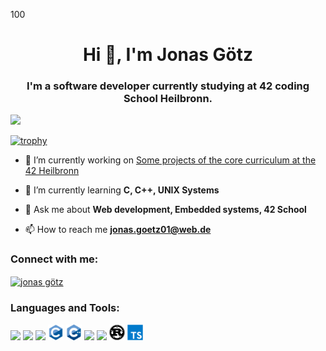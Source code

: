 100<h1 align="center">Hi 👋, I'm Jonas Götz</h1>
<h3 align="center">I'm a software developer currently studying at 42 coding School Heilbronn.</h3>

![](https://komarev.com/ghpvc/?username=jonasgoetz01)

[![trophy](https://github-profile-trophy.vercel.app/?username=jonasgoetz01&title=MultiLanguage,Followers,Stars,Joined2020,Commits,Experience,PullRequest,Repositories&theme=dracula&no-frame=true&margin-w=15)](https://github.com/ryo-ma/github-profile-trophy)

- 🔭 I’m currently working on [Some projects of the core curriculum at the 42 Heilbronn](https://github.com/JonasGoetz01/42-pipex)

- 🌱 I’m currently learning **C, C++, UNIX Systems**

- 💬 Ask me about **Web development, Embedded systems, 42 School**

- 📫 How to reach me **jonas.goetz01@web.de**

### Connect with me:
<a href="https://linkedin.com/in/jonas götz" target="blank">
  <img align="center" src="https://raw.githubusercontent.com/rahuldkjain/github-profile-readme-generator/master/src/images/icons/Social/linked-in-alt.svg" alt="jonas götz" height="30" width="40" />
</a>

### Languages and Tools:
<p float="left">
  <img src="https://github-readme-stats.vercel.app/api/top-langs/?username=jonasgoetz01&layout=compact&hide=Handlebars&theme=dracula" width="20%" />
  <img src="https://angular.io/assets/images/logos/angular/angular.svg" width="5%" />
  <img src="https://cdn.worldvectorlogo.com/logos/arduino-1.svg" width="5%" />
  <img src="https://raw.githubusercontent.com/devicons/devicon/master/icons/c/c-original.svg" width="5%" />
  <img src="https://raw.githubusercontent.com/devicons/devicon/master/icons/cplusplus/cplusplus-original.svg" width="5%" />
  <img src="https://www.vectorlogo.zone/logos/kotlinlang/kotlinlang-icon.svg" width="5%" />
  <img src="https://www.vectorlogo.zone/logos/kubernetes/kubernetes-icon.svg" width="5%" />
  <img src="https://raw.githubusercontent.com/devicons/devicon/master/icons/rust/rust-plain.svg" width="5%" />
  <img src="https://raw.githubusercontent.com/devicons/devicon/master/icons/typescript/typescript-original.svg" width="5%" />
</p>
